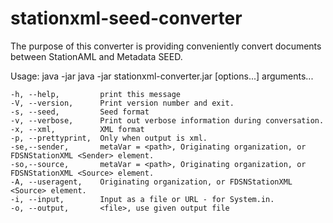 # stationxml-seed-converter
The purpose of this converter is providing conveniently convert documents between StationAML and Metadata SEED.

Usage:
java -jar java -jar stationxml-converter.jar [options...] arguments...

	-h, --help, 		print this message
	-V, --version, 		Print version number and exit.
	-s, --seed, 		Seed format
	-v, --verbose, 		Print out verbose information during conversation.
	-x, --xml,          XML format
	-p, --prettyprint, 	Only when output is xml.
	-se,--sender, 		metaVar = <path>, Originating organization, or FDSNStationXML <Sender> element.
	-so,--source, 		metaVar = <path>, Originating organization, or FDSNStationXML <Source> element.
	-A, --useragent, 	Originating organization, or FDSNStationXML <Source> element.
	-i, --input, 		Input as a file or URL - for System.in.
	-o, --output, 		<file>, use given output file
